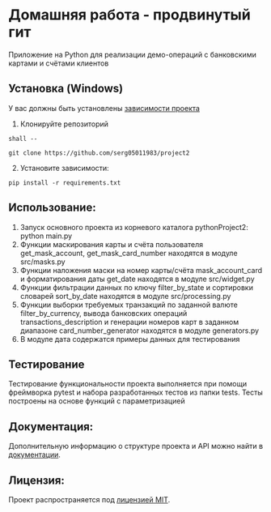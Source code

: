 # Домашняя работа - продвинутый гит
Приложение на Python для реализации демо-операций с банковскими картами и счётами клиентов <!-- описание репозитория -->

<!--Установка-->
## Установка (Windows)
У вас должны быть установлены [зависимости проекта](https://github.com/serg05011983/project2#зависимости)

1. Клонируйте репозиторий 

```shall --```

```git clone https://github.com/serg05011983/project2```

2. Установите зависимости:
```
pip install -r requirements.txt
```

## Использование:

1. Запуск основного проекта из корневого каталога pythonProject2: python main.py
2. Функции маскирования карты и счёта пользователя get_mask_account, get_mask_card_number находятся в модуле src/masks.py
3. Функции наложения маски на номер карты/счёта mask_account_card и форматирования даты get_date находятся в модуле src/widget.py
4. Функции фильтрации данных по ключу filter_by_state и сортировки словарей sort_by_date находятся в модуле src/processing.py
5. Функции выборки требуемых транзакций по заданной валюте filter_by_currency, вывода банковских операций transactions_description и генерации номеров карт в заданном диапазоне card_number_generator находятся в модуле generators.py
6. В модуле дата содержатся примеры данных для тестирования

## Тестирование

Тестирование функциональности проекта выполняется при помощи фреймворка pytest и набора разработанных тестов из папки tests. Тесты построены на основе функций с параметризацией 

## Документация:

Дополнительную информацию о структуре проекта и API можно найти в [документации](docs/README.md).

## Лицензия:

Проект распространяется под [лицензией MIT](LICENSE).

